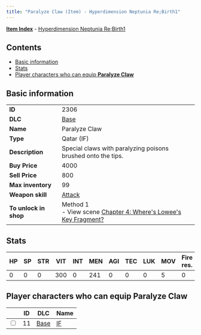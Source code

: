 ```yaml
---
title: "Paralyze Claw (Item) - Hyperdimension Neptunia Re;Birth1"
---
```


[**Item Index**](/neptunia/rb1/item/index.html) - [Hyperdimension Neptunia Re;Birth1](/neptunia/rb1)

## Contents

- [Basic information](#basic-information)
- [Stats](#stats)
- [Player characters who can equip **Paralyze Claw**](#player-characters-who-can-equip-paralyze-claw)

## Basic information

|   |   |
| -- | -- |
| **ID** | 2306 |
| **DLC** | [Base](/neptunia/rb1/dlc/1-base.html) |
| **Name** | Paralyze Claw |
| **Type** | Qatar (IF) |
| **Description** | Special claws with paralyzing poisons brushed onto the tips. |
| **Buy Price** | 4000 |
| **Sell Price** | 800 |
| **Max inventory** | 99 |
| **Weapon skill** | [Attack](/neptunia/rb1/skill/1-2101-attack.html) |
| **To unlock in shop** | Method 1<br />- View scene [Chapter 4: Where's Lowee's Key Fragment?](/neptunia/rb1/scene/1-410-chapter-4-wheres-lowees-key-fragment.html) |

## Stats

| HP | SP | STR | VIT | INT | MEN | AGI | TEC | LUK | MOV | Fire res. | Ice res. | Wind res. | Lightning res. |
| -- | -- | --- | --- | --- | --- | --- | --- | --- | --- | --------- | -------- | --------- | -------------- |
| 0 | 0 | 0 | 300 | 0 | 241 | 0 | 0 | 0 | 5 | 0 | 0 | 0 | 0 |

## Player characters who can equip **Paralyze Claw**

|    | ID | DLC | Name |
| -- | -- | --- | ---- |
| <input type="checkbox" id="rb1-player-1-11" class="trackbox" /> | 11 | [Base](/neptunia/rb1/dlc/1-base.html) | [IF](/neptunia/rb1/player/1-11-if.html) |